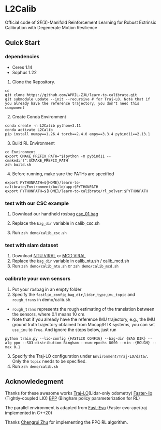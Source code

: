 # L2Calib

Official code of $SE(3)$-Manifold Reinforcement Learning for Robust Extrinsic Calibration with Degenerate Motion Resilience

## Quick Start

### dependencies

- Ceres 1.14
- Sophus 1.22

1. Clone the Repository. 
```
cd
git clone https://github.com/APRIL-ZJU/learn-to-calibrate.git
git submodule update --init --recursive # for Traj-LO. Note that if you already have the reference trajectory, you don't need this component
```
2. Create Conda Environment
```
conda create -n L2Calib python=3.11
conda activate L2Calib
pip install numpy==1.26.4 torch==2.4.0 empy==3.3.4 pybind11==2.13.1
```
3. Build RL Environment
```
cd Environment
export CMAKE_PREFIX_PATH="$(python -m pybind11 --cmakedir)":$CMAKE_PREFIX_PATH
zsh build.sh
```
4. Before running, make sure the PATHs are specified

```
export PYTHONPATH=${HOME}/learn-to-calibrate/Environment/build/app:$PYTHONPATH
export PYTHONPATH=${HOME}/learn-to-calibrate/rl_solver:$PYTHONPATH
```

### test with our CSC example

1. Download our handheld rosbag [csc_01.bag](https://drive.google.com/file/d/1SMLkH2v-LdzJiV-x1GwTtzav8InIb5PN/view?usp=drive_link)

2. Replace the ```bag_dir``` variable in calib_csc.sh
3. Run ```zsh demo/calib_csc.sh```

### test with slam dataset

1. Download [NTU VIRAL](https://ntu-aris.github.io/ntu_viral_dataset/) or [MCD VIRAL](https://mcdviral.github.io/Download.html)
2. Replace the ```bag_dir``` variable in calib_ntu.sh / calib_mcd.sh
3. Run ```zsh demo/calib_ntu.sh``` or ```zsh demo/calib_mcd.sh```

### calibrate your own sensors

1. Put your rosbag in an empty folder 
2. Specify the ```fastlio_config```,```bag_dir```,```lidar_type```,```imu_topic``` and ```rough_trans``` in demo/calib.sh. 
- ```rough_trans``` represents the rough estimating of the translation between the sensors, where 0.1 means 10 cm.
- Note that if you already have the reference IMU trajectory, e.g., the IMU ground truth trajectory obtained from Mocap/RTK systems, you can set ```use_imu``` to ```True```. And ignore the steps below, just run 
```
python train.py --lio-config {FASTLIO CONFIG} --bag-dir {BAG DIR} --alg ppo --SO3-distribution Bingham --num-epochs 8000 --min -{ROUGH} --max 0.1
```
3. Specify the Traj-LO configuration under ```Environment/Traj-LO/data/```. Only the ```topic``` needs to be specified.
4. Run ```zsh demo/calib.sh```

## Acknowledegment

Thanks for these awesome works  [Traj-LO](https://github.com/kevin2431/Traj-LO)(Lidar-only odometry) [Faster-lio](https://github.com/gaoxiang12/faster-lio) (Tightly-coupled LIO) [BPP](https://github.com/stepjam/BPP) (Bingham policy parameterization for RL)

The parallel environment is adapted from [Fast-Evo](https://github.com/midiexiangxxx/fastevo) (Faster evo-ape/traj implemented in C++20)

Thanks [Chengrui Zhu](https://github.com/chengruiz) for implementing the PPO RL algorithm.